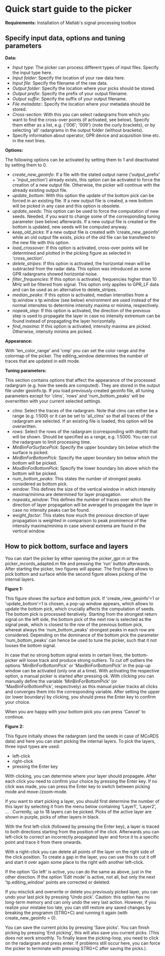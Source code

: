 # Quick start guide to the picker

**Requirements:** Installation of Matlab's signal processing toolbox

## Specify input data, options and tuning parameters 

**Data:**

* *Input type*: The picker can process different types of input files. Specify the input type here.
* *Input folder*: Specify the location of your raw data here.  
* *Input file*: Specify the filename of the raw data. 
* *Output folder*: Specify the location where your picks should be stored. 
* *Output prefix*: Specify the prefix of your output filename. 
* *Output suffix*: Specify the suffix of your output filename.
* *File metadata:*: Specify the location where your metadata should be stored. 
* *Cross-section*: With this you can select radargrams from which you want to find the cross-over points (if activated, see below). Specify them either as a list, e.g. {'006'; '009'} (note the curly brackets), or by selecting 'all' radargrams in the output folder (without brackets).
* Specify information about operator, GPR device and acquisition time etc. in the next lines. 

**Options:**

The following options can be activated by setting them to 1 and deactivated by setting them to 0. 

* *create_new_geoinfo*: If a file with the stated output name ('output_prefix' + 'input_section') already exists, this option can be activated to force the creation of a new output file. Otherwise, the picker will continue with the already existing output file.
* *update_bottom*: With this option the update of the bottom pick can be forced in an existing file. If a new output file is created, a new bottom will be picked in any case and this option is obsolete.
* *update_seeds*: This option can be used to force the computation of new seeds. Needed, if you want to change some of the corresponding tuning parameter (see below) afterwards. If a new output file is created or the bottom is updated, new seeds will be computed anyway.
* *keep_old_picks*: If a new output file is created with 'create_new_geoinfo' while an old output file exists, picks of the old file can be transfered to the new file with this option.
* *load_crossover*: If this option is activated, cross-over points will be determined and plotted in the picking figure as selected in 'cross_section'.
* *delete_stripes*: If this option is activated, the horizontal mean will be subtracted from the radar data. This option was introduced as some GPR radargrams showed horizontal noise. 
* *filter_frequencies*: If this option is activated, frequencies higher than 10 MHz will be filtered from signal. This option only applies to GPR_LF data and can be used as an alternative to delete_stripes.
* *median_peaks*: If this option is activated, median intensities from a tp.window x tp.window (see below) environment are used instead of the normal intensites to determine intensity maxima or minima, respectively.
* *nopeak_step*: If this option is activated, the direction of the previous step is used to propagate the layer in case no intensity extremum can be found instead of propagating the layer horizontally.  
* *find_maxima*: If this option is activated, intensity maxima are picked. Otherwise, intensity minima are picked. 

**Appearance:**

With 'len_color_range' and 'cmp' you can set the color range and the colormap of the picker. 
The editing_window determines the number of traces that are updated in edit mode. 

**Tuning parameters:**

This section contains options that affect the appearance of the processed radargram (e.g. how the seeds are computed). They are stored in the output file under geoinfo.tp. If you load  previously created geoinfo file, all tuning parameters except for 'clms', 'rows' and 'num_bottom_peaks' will be overwritten with your current selected settings.

* *clms*: Select the traces of the radargram. Note that clms can either be a range (e.g. 1:500) or it can be set to 'all_clms' so that all traces of the radargram are selected. If an existing file is loaded, this option will be overwritten. 
* *rows*: Select the rows of the radargram (corresponding with depth) that will be shown. Should be specified as a range, e.g. 1:5000. You can cut the radargram to limit processing time. 
* *MinBinForSurfacePick*: Specify the upper boundary bin below which the surface is picked. 
* *MinBinForBottomPick*: Specify the upper boundary bin below which the bottom will be picked. 
* *MaxBinForBottomPick*: Specify the lower boundary bin above which the bottom will be picked. 
* *num_bottom_peaks*: This states the number of strongest peaks considered as bottom pick.
* *window*: This defines the size of the vertical window in which intensity maxima/minima are determined for layer propagation. 
* *nopeaks_window*: This defines the number of traces over which the direction of layer propagation will be averaged to propagate the layer in case no intensity peaks can be found.
* *weight_factor*: This states how much the previous direction of layer propagation is weighted in comparison to peak prominence of the intensity maxima/minima in case several extrema are found in the vertical window. 

## How to pick bottom, surface and layers

You can start the picker by either opening the picker_gpr.m or the picker_mcords_adapted.m file and pressing the 'run' button afterwards. After starting the picker, two figures will appear. The first figure allows to pick bottom and surface while the second figure allows picking of the internal layers. 

**Figure 1:**

This figure shows the surface and bottom pick. If 'create_new_geoinfo'=1 or 'update_bottom'=1 is chosen, a pop-up window appears, which allows to update the bottom pick, which crucially affects the computation of seeds. The bottom pick is processed iteratively. Starting from the strongest return signal on the left side, the bottom pick of the next row is selected as the signal peak, which is closest to the row of the previous bottom pick, whereat always the 'num_bottom_peaks' strongest peaks in each row are considered. Depending on the dominance of the bottom pick the parameter 'num_bottom_peaks' can hence be used to tune the picker, such that it not looses the bottom signal.

In case that no strong bottom signal exists in certain lines, the bottom-picker will loose track and produce strong outliers. To cut off outliers the options 'MinBinForBottomPick' or 'MaxBinForBottomPick' in the pop-up window can be activated (only one at a time). With activating the respective option, a manual picker is started after pressing ok. With clicking you can manually define the variable 'MinBinForBottomPick' (or 'MaxBinForBottomPick', respectively) as this manual picker tracks all clicks and converges them into the corresponding variable. After setting the upper (or lower boundary) by clicking, you should press the Enter key to confirm your choice. 

When you are happy with your bottom pick you can press 'Cancel' to continue.

**Figure 2:**

This figure initially shows the radargram (and the seeds in case of MCoRDS data) and here you can start picking the internal layers. To pick the layers, three input types are used:

* left-click
* right-click
* pressing the Enter key

With clicking, you can determine where your layer should propagate. After each click you need to confirm your choice by pressing the Enter key. If no click was made, you can press the Enter key to switch between picking mode and move-/zoom-mode. 

If you want to start picking a layer, you should first determine the number of this layer by selecting it from the menu below containing 'Layer1', 'Layer2', ... . Currently, up to 18 layers can be picked. Picks of the active layer are shown in purple, picks of other layers in black.

With the first left-click (followed by pressing the Enter key), a layer is traced to both directions starting from the position of the click. Afterwards you can left-click to correct an incorrectly propagated layer and force it to a specific point and trace it from there onwards.

With a right-click you can delete all points of the layer on the right side of the click position. To create a gap in the layer, you can use this to cut it off and start it over again some place to the right with another left-click.

If the option 'Go left' is active, you can do the same as above, just in the other direction.
If the option 'Edit mode' is active, not all, but only the next 'tp.editing_window' points are corrected or deleted.

If you misclick and overwrite or delete you previously picked layer, you can undo your last pick by pressing 'Undo pick'. Caution: this option has no long-term memory and can only undo the very last action. However, if you realize your mistake too late, you can still restore any saved changes by breaking the programm (STRG+C) and running it again (with create_new_geoinfo = 0).

You can save the current picks by pressing 'Save picks'.
You can finish picking by pressing 'End picking', this will also save you current picks. (This does not work smoothly. To finally leave the picking-loop, you need to click on the radargram and press enter. If problems still occur here, you can force the picker to terminate with pressing STRG+C after saving the picks.).







